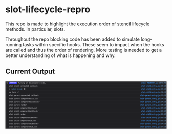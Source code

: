# slot-lifecycle-repro

This repo is made to highlight the execution order of stencil lifecycle methods. In particular, slots.

Throughout the repo blocking code has been added to simulate long-running tasks within specific hooks. These seem to impact when the hooks are called and thus the order of rendering. More testing is needed to get a better understanding of what is happening and why. 

## Current Output

![Current Output](./readme-assets/currentOutput.png)

